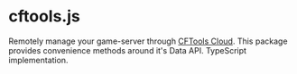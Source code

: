 # cftools.js

Remotely manage your game-server through [CFTools Cloud](https://cftools.com/). This package provides convenience methods around it's Data API. TypeScript implementation.
